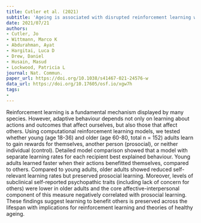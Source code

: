 ```yaml
---
title: Cutler et al. (2021)
subtitle: 'Ageing is associated with disrupted reinforcement learning whilst learning to help others is preserved'
date: 2021/07/21
authors:
- Cutler, Jo
- Wittmann, Marco K
- Abdurahman, Ayat
- Hargitai, Luca D
- Drew, Daniel
- Husain, Masud
- Lockwood, Patricia L
journal: Nat. Commun.
paper_url: https://doi.org/10.1038/s41467-021-24576-w
data_url: https://doi.org/10.17605/osf.io/xgw7h
tags:
- 
---
```


Reinforcement learning is a fundamental mechanism displayed by many species. However, adaptive behaviour depends not only on learning about actions and outcomes that affect ourselves, but also those that affect others. Using computational reinforcement learning models, we tested whether young (age 18-36) and older (age 60-80, total n = 152) adults learn to gain rewards for themselves, another person (prosocial), or neither individual (control). Detailed model comparison showed that a model with separate learning rates for each recipient best explained behaviour. Young adults learned faster when their actions benefitted themselves, compared to others. Compared to young adults, older adults showed reduced self-relevant learning rates but preserved prosocial learning. Moreover, levels of subclinical self-reported psychopathic traits (including lack of concern for others) were lower in older adults and the core affective-interpersonal component of this measure negatively correlated with prosocial learning. These findings suggest learning to benefit others is preserved across the lifespan with implications for reinforcement learning and theories of healthy ageing.
